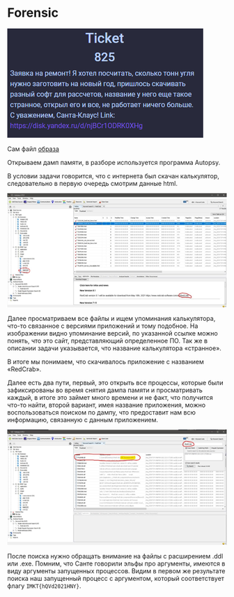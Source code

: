 # Forensic

![img](/img/task_ticket.png?raw=true)

Сам файл [образа](https://disk.yandex.ru/d/njBCr1ODRK0XHg)


Открываем дамп памяти, в разборе используется программа Autopsy.

В условии задачи говорится, что с интернета был скачан калькулятор, следовательно в первую очередь смотрим данные html.

![img](/img/ticket_info.png?raw=true)


Далее просматриваем все файлы и ищем упоминания калькулятора, что-то связанное с версиями приложений и тому подобное. На изображении видно упоминание версий, по указанной ссылке можно понять, что это сайт, представляющий определенное ПО. Так же в описании задачи указывается, что название калькулятора «странное».

В итоге мы понимаем, что скачивалось приложение с названием «RedCrab».

Далее есть два пути, первый, это открыть все процессы, которые были зафиксированы во время снятия дампа памяти и просматривать каждый, в итоге это займет много времени и не факт, что получится что-то найти, второй вариант, имея название приложения, можно воспользоваться поиском по дампу, что предоставит нам всю информацию, связанную с данным приложением.

![img](/img/ticket_flag.png?raw=true)

После поиска нужно обращать внимание на файлы с расширением .ddl или .exe.       Помним, что Санте говорили эльфы про аргументы, имеются в виду аргументы запущенных процессов. Видим в первом же результате поиска наш запущенный процесс с аргументом, который соответствует флагу `IMKT{hQVd2021HNY}`.
